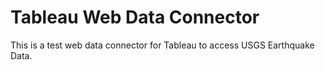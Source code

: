 # Tableau Web Data Connector
This is a test web data connector for Tableau to access USGS Earthquake Data.